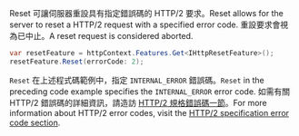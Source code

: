 <span data-ttu-id="616d6-101">Reset 可讓伺服器重設具有指定錯誤碼的 HTTP/2 要求。</span><span class="sxs-lookup"><span data-stu-id="616d6-101">Reset allows for the server to reset a HTTP/2 request with a specified error code.</span></span> <span data-ttu-id="616d6-102">重設要求會視為已中止。</span><span class="sxs-lookup"><span data-stu-id="616d6-102">A reset request is considered aborted.</span></span>

```csharp
var resetFeature = httpContext.Features.Get<IHttpResetFeature>();
resetFeature.Reset(errorCode: 2);
```

<span data-ttu-id="616d6-103">`Reset` 在上述程式碼範例中，指定 `INTERNAL_ERROR` 錯誤碼。</span><span class="sxs-lookup"><span data-stu-id="616d6-103">`Reset` in the preceding code example specifies the `INTERNAL_ERROR` error code.</span></span> <span data-ttu-id="616d6-104">如需有關 HTTP/2 錯誤碼的詳細資訊，請造訪 [HTTP/2 規格錯誤碼一節](https://tools.ietf.org/html/rfc7540#page-50)。</span><span class="sxs-lookup"><span data-stu-id="616d6-104">For more information about HTTP/2 error codes, visit the [HTTP/2 specification error code section](https://tools.ietf.org/html/rfc7540#page-50).</span></span>